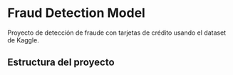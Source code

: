 # Fraud Detection Model

Proyecto de detección de fraude con tarjetas de crédito usando el dataset de Kaggle.

## Estructura del proyecto
